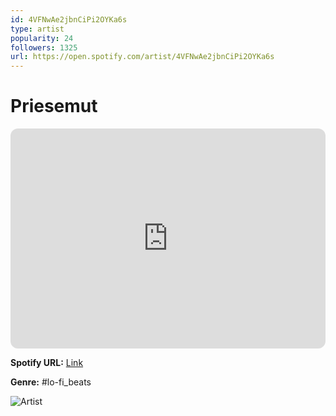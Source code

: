 ```yaml
---
id: 4VFNwAe2jbnCiPi2OYKa6s
type: artist
popularity: 24
followers: 1325
url: https://open.spotify.com/artist/4VFNwAe2jbnCiPi2OYKa6s
---
```

# Priesemut

<iframe style="border-radius:12px" src="https://open.spotify.com/embed/artist/4VFNwAe2jbnCiPi2OYKa6s" width="100%" height="352" frameBorder="0" allowfullscreen="" allow="autoplay; clipboard-write; encrypted-media; fullscreen; picture-in-picture" loading="lazy"></iframe>

**Spotify URL:** [Link](https://open.spotify.com/artist/4VFNwAe2jbnCiPi2OYKa6s)

**Genre:**  #lo-fi_beats

![Artist](https://i.scdn.co/image/ab6761610000e5ebf8cccd85220e763338e725f7)
